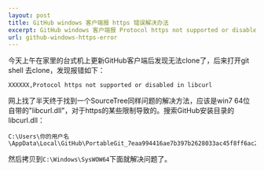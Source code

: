 ```yaml
---
layout: post
title: GitHub windows 客户端报 https 错误解决办法
excerpt: GitHub windows 客户端报 Protocol https not supported or disabled in libcurl 问题解决方法
url: github-windows-https-error
---
```


今天上午在家里的台式机上更新GitHub客户端后发现无法clone了，后来打开git shell 去clone，发现报错如下：
```
XXXXXX,Protocol https not supported or disabled in libcurl
```

网上找了半天终于找到一个SourceTree同样问题的解决方法，应该是win7  64位自带的"libcurl.dll"，对于https的某些限制导致的。搜索GitHub安装目录的libcurl.dll：
```
C:\Users\你的用户名\AppData\Local\GitHub\PortableGit_7eaa994416ae7b397b2628033ac45f8ff6ac2010\bin
```

然后拷贝到`C:\Windows\SysWOW64`下面就解决问题了。
